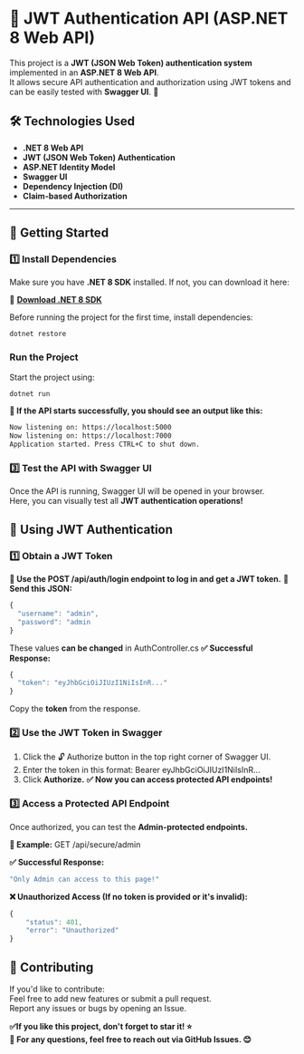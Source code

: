 # 🔐 JWT Authentication API (ASP.NET 8 Web API)

This project is a **JWT (JSON Web Token) authentication system** implemented in an **ASP.NET 8 Web API**.  
It allows secure API authentication and authorization using JWT tokens and can be easily tested with **Swagger UI**. 🚀

## 🛠️ Technologies Used
- **.NET 8 Web API**
- **JWT (JSON Web Token) Authentication**
- **ASP.NET Identity Model**
- **Swagger UI**
- **Dependency Injection (DI)**
- **Claim-based Authorization**

---

## 📌 Getting Started

### **1️⃣ Install Dependencies**
Make sure you have **.NET 8 SDK** installed. If not, you can download it here:

🔗 **[Download .NET 8 SDK](https://dotnet.microsoft.com/en-us/download/dotnet/8.0)**

Before running the project for the first time, install dependencies:

```sh
dotnet restore
```

### **Run the Project**
Start the project using:

```sh
dotnet run
```

**📌 If the API starts successfully, you should see an output like this:**

```sh
Now listening on: https://localhost:5000
Now listening on: https://localhost:7000
Application started. Press CTRL+C to shut down.
```

### **3️⃣ Test the API with Swagger UI**
Once the API is running, Swagger UI will be opened in your browser.\
Here, you can visually test all **JWT authentication operations!**

## **🔑 Using JWT Authentication**
### **1️⃣ Obtain a JWT Token**
**📌 Use the POST /api/auth/login endpoint to log in and get a JWT token.**
**📝 Send this JSON:**

```javascript
{
  "username": "admin",
  "password": "admin
}
```

These values **can be changed** in AuthController.cs
**✅ Successful Response:**

```javascript
{
  "token": "eyJhbGciOiJIUzI1NiIsInR..."
}
```

Copy the **token** from the response.

### **2️⃣ Use the JWT Token in Swagger**

1. Click the 🔓 Authorize button in the top right corner of Swagger UI.
2. Enter the token in this format:
Bearer eyJhbGciOiJIUzI1NiIsInR...
3. Click **Authorize.**
**✅ Now you can access protected API endpoints!**

### **3️⃣ Access a Protected API Endpoint**

Once authorized, you can test the **Admin-protected endpoints.**

**📌 Example:** GET /api/secure/admin

**✅ Successful Response:**

```javascript
"Only Admin can access to this page!"
```

**❌ Unauthorized Access (If no token is provided or it's invalid):**

```javascript
{
    "status": 401,
    "error": "Unauthorized"
}
```

## **🚀 Contributing**

If you'd like to contribute:\
Feel free to add new features or submit a pull request.\
Report any issues or bugs by opening an Issue.

**✅If you like this project, don't forget to star it! ⭐**\
**📧 For any questions, feel free to reach out via GitHub Issues. 😊**
